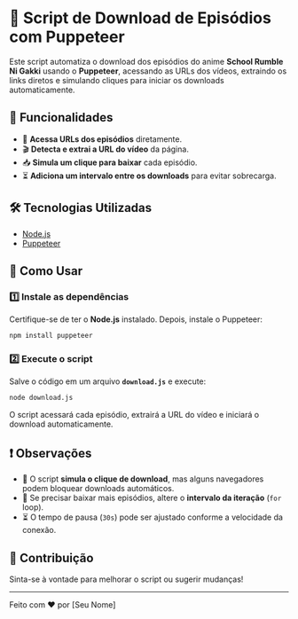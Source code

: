 # 🎥 Script de Download de Episódios com Puppeteer

Este script automatiza o download dos episódios do anime **School Rumble Ni Gakki** usando o **Puppeteer**, acessando as URLs dos vídeos, extraindo os links diretos e simulando cliques para iniciar os downloads automaticamente.

## 🚀 Funcionalidades
- 📡 **Acessa URLs dos episódios** diretamente.
- 🎬 **Detecta e extrai a URL do vídeo** da página.
- 📥 **Simula um clique para baixar** cada episódio.
- ⏳ **Adiciona um intervalo entre os downloads** para evitar sobrecarga.

## 🛠️ Tecnologias Utilizadas
- [Node.js](https://nodejs.org/)
- [Puppeteer](https://pptr.dev/)

## 📜 Como Usar

### 1️⃣ Instale as dependências
Certifique-se de ter o **Node.js** instalado. Depois, instale o Puppeteer:
```sh
npm install puppeteer
```

### 2️⃣ Execute o script
Salve o código em um arquivo **`download.js`** e execute:
```sh
node download.js
```

O script acessará cada episódio, extrairá a URL do vídeo e iniciará o download automaticamente.

## ❗ Observações
- 🛑 O script **simula o clique de download**, mas alguns navegadores podem bloquear downloads automáticos.
- 🔄 Se precisar baixar mais episódios, altere o **intervalo da iteração** (`for` loop).
- ⏳ O tempo de pausa (`30s`) pode ser ajustado conforme a velocidade da conexão.

## 🤝 Contribuição
Sinta-se à vontade para melhorar o script ou sugerir mudanças!

---
Feito com ❤️ por [Seu Nome]


